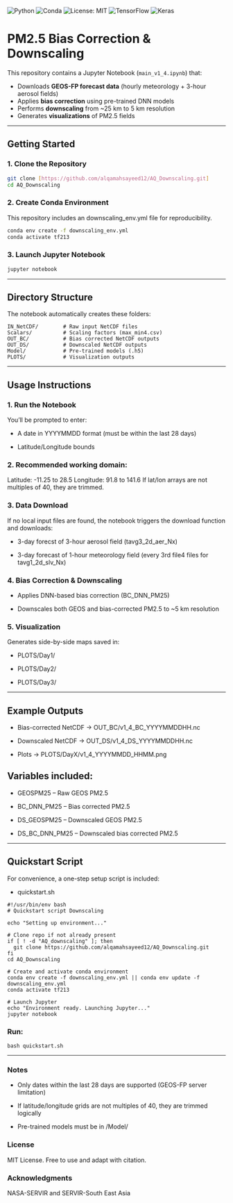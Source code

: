 ![Python](https://img.shields.io/badge/python-3.11-blue.svg)
![Conda](https://img.shields.io/badge/conda-environment-green.svg)
![License: MIT](https://img.shields.io/badge/License-MIT-yellow.svg)
![TensorFlow](https://img.shields.io/badge/TensorFlow-2.x-orange.svg)
![Keras](https://img.shields.io/badge/Keras-3.x-red.svg)

# PM2.5 Bias Correction & Downscaling

This repository contains a Jupyter Notebook (`main_v1_4.ipynb`) that:
- Downloads **GEOS-FP forecast data** (hourly meteorology + 3-hour aerosol fields)
- Applies **bias correction** using pre-trained DNN models
- Performs **downscaling** from ~25 km to 5 km resolution
- Generates **visualizations** of PM2.5 fields

---

## Getting Started

### 1. Clone the Repository
```` bash 
git clone [https://github.com/alqamahsayeed12/AQ_Downscaling.git]
cd AQ_Downscaling
````

### 2. Create Conda Environment

This repository includes an downscaling_env.yml file for reproducibility.

```` bash 
conda env create -f downscaling_env.yml
conda activate tf213

````
### 3. Launch Jupyter Notebook
```` bash
jupyter notebook
````
---

## Directory Structure

The notebook automatically creates these folders:
````
IN_NetCDF/        # Raw input NetCDF files
Scalars/          # Scaling factors (max_min4.csv)
OUT_BC/           # Bias corrected NetCDF outputs
OUT_DS/           # Downscaled NetCDF outputs
Model/            # Pre-trained models (.h5)
PLOTS/            # Visualization outputs
````
---

## Usage Instructions

### 1. Run the Notebook
You’ll be prompted to enter:

- A date in YYYYMMDD format (must be within the last 28 days)

- Latitude/Longitude bounds

### 2. Recommended working domain:

Latitude: -11.25 to 28.5
Longitude: 91.8 to 141.6
If lat/lon arrays are not multiples of 40, they are trimmed.

### 3. Data Download
If no local input files are found, the notebook triggers the download function and downloads:

- 3-day forecst of 3-hour aerosol field (tavg3_2d_aer_Nx)

- 3-day forecast of 1-hour meteorology field (every 3rd file4 files for tavg1_2d_slv_Nx)

### 4. Bias Correction & Downscaling

- Applies DNN-based bias correction (BC_DNN_PM25)

- Downscales both GEOS and bias-corrected PM2.5 to ~5 km resolution

### 5. Visualization

Generates side-by-side maps saved in:

  - PLOTS/Day1/

  - PLOTS/Day2/

  - PLOTS/Day3/

---
## Example Outputs

  - Bias-corrected NetCDF → OUT_BC/v1_4_BC_YYYYMMDDHH.nc

  - Downscaled NetCDF → OUT_DS/v1_4_DS_YYYYMMDDHH.nc

  - Plots → PLOTS/DayX/v1_4_YYYYMMDD_HHMM.png

## Variables included:

  - GEOSPM25 – Raw GEOS PM2.5

  - BC_DNN_PM25 – Bias corrected PM2.5

  - DS_GEOSPM25 – Downscaled GEOS PM2.5

  - DS_BC_DNN_PM25 – Downscaled bias corrected PM2.5


---
## Quickstart Script

For convenience, a one-step setup script is included:
  - quickstart.sh

```
#!/usr/bin/env bash
# Quickstart script Downscaling

echo "Setting up environment..."

# Clone repo if not already present
if [ ! -d "AQ_downscaling" ]; then
  git clone https://github.com/alqamahsayeed12/AQ_Downscaling.git
fi
cd AQ_Downscaling

# Create and activate conda environment
conda env create -f downscaling_env.yml || conda env update -f downscaling_env.yml
conda activate tf213

# Launch Jupyter
echo "Environment ready. Launching Jupyter..."
jupyter notebook

```

### Run:

```
bash quickstart.sh
```
---
### Notes

- Only dates within the last 28 days are supported (GEOS-FP server limitation)

- If latitude/longitude grids are not multiples of 40, they are trimmed logically

- Pre-trained models must be in /Model/

### License

MIT License. Free to use and adapt with citation.

### Acknowledgments

NASA-SERVIR and SERVIR-South East Asia



